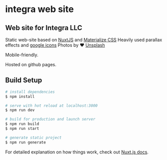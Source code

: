# integra web site

## Web site for Integra LLC

Static web-site based on [NuxtJS](https://nuxtjs.org/) and [Materialize CSS](https://materializecss.com/)
Heavily used parallax effects and [google icons](https://material.io/resources/icons/)
Photos by :heart: [Unsplash](https://unsplash.com/)

Mobile-friendly. 

Hosted on github pages.
## Build Setup

```bash
# install dependencies
$ npm install

# serve with hot reload at localhost:3000
$ npm run dev

# build for production and launch server
$ npm run build
$ npm run start

# generate static project
$ npm run generate
```

For detailed explanation on how things work, check out [Nuxt.js docs](https://nuxtjs.org).
